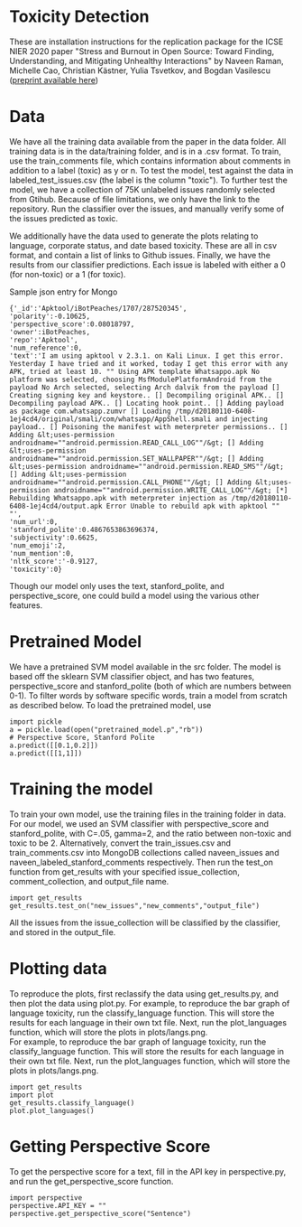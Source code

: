 # Toxicity Detection
These are installation instructions for the replication package for the ICSE NIER 2020 paper 
"Stress and Burnout in Open Source: Toward Finding, Understanding, and Mitigating Unhealthy Interactions" 
by Naveen Raman, Michelle Cao, Christian Kästner, Yulia Tsvetkov, and Bogdan Vasilescu
([preprint available here](toxicity.pdf)) 

# Data 
We have all the training data available from the paper in the data folder. 
All training data is in the data/training folder, and is in a .csv format. 
To train, use the train_comments file, which contains information about comments in addition to a label (toxic) as y or n. 
To test the model, test against the data in labeled_test_issues.csv (the label is the column "toxic"). 
To further test the model, we have a collection of 75K unlabeled issues randomly selected from Gtihub.
Because of file limitations, we only have the link to the repository. 
Run the classifier over the issues, and manually verify some of the issues predicted as toxic. 

We additionally have the data used to generate the plots relating to language, corporate status, and date based toxicity. 
These are all in csv format, and contain a list of links to Github issues. 
Finally, we have the results from our classifier predictions. Each issue is labeled with either a 0 (for non-toxic) or a 1 (for toxic). 

Sample json entry for Mongo 
```
{'_id':'Apktool/iBotPeaches/1707/287520345',
'polarity':-0.10625,
'perspective_score':0.08018797,
'owner':iBotPeaches,
'repo':'Apktool',
'num_reference':0,
'text':'I am using apktool v 2.3.1. on Kali Linux. I get this error. Yesterday I have tried and it worked, today I get this error with any APK, tried at least 10. "" Using APK template Whatsappo.apk No platform was selected, choosing MsfModulePlatformAndroid from the payload No Arch selected, selecting Arch dalvik from the payload [] Creating signing key and keystore.. [] Decompiling original APK.. [] Decompiling payload APK.. [] Locating hook point.. [] Adding payload as package com.whatsapp.zumvr [] Loading /tmp/d20180110-6408-1ej4cd4/original/smali/com/whatsapp/AppShell.smali and injecting payload.. [] Poisoning the manifest with meterpreter permissions.. [] Adding &lt;uses-permission androidname=""android.permission.READ_CALL_LOG""/&gt; [] Adding &lt;uses-permission androidname=""android.permission.SET_WALLPAPER""/&gt; [] Adding &lt;uses-permission androidname=""android.permission.READ_SMS""/&gt; [] Adding &lt;uses-permission androidname=""android.permission.CALL_PHONE""/&gt; [] Adding &lt;uses-permission androidname=""android.permission.WRITE_CALL_LOG""/&gt; [*] Rebuilding Whatsappo.apk with meterpreter injection as /tmp/d20180110-6408-1ej4cd4/output.apk Error Unable to rebuild apk with apktool "" "',
'num_url':0,
'stanford_polite':0.4867653863696374,
'subjectivity':0.6625,
'num_emoji':2,
'num_mention':0,
'nltk_score':'-0.9127,
'toxicity':0}
```

Though our model only uses the text, stanford_polite, and perspective_score, one could build a model using the various other features. 

# Pretrained Model 
We have a pretrained SVM model available in the src folder. 
The model is based off the sklearn SVM classifier object, and has two features, perspective_score and stanford_polite (both of which are numbers between 0-1). 
To filter words by software specific words, train a model from scratch as described below. 
To load the pretrained model, use 
```
import pickle
a = pickle.load(open("pretrained_model.p","rb"))
# Perspective Score, Stanford Polite 
a.predict([[0.1,0.2]])
a.predict([[1,1]])
```

# Training the model 
To train your own model, use the training files in the training folder in data. 
For our model, we used an SVM classifier with perspective_score and stanford_polite, with C=.05, gamma=2, 
and the ratio between non-toxic and toxic to be 2. 
Alternatively, convert the train_issues.csv and train_comments.csv into MongoDB collections called naveen_issues and naveen_labeled_stanford_comments respectively. 
Then run the test_on function from get_results with your specified issue_collection, comment_collection, and output_file name. 

```
import get_results 
get_results.test_on("new_issues","new_comments","output_file")
```
All the issues from the issue_collection will be classified by the classifier, and stored in the output_file.  

# Plotting data
To reproduce the plots, first reclassify the data using get_results.py, and then plot the data using plot.py. 
For example, to reproduce the bar graph of language toxicity, run the classify_language function. 
This will store the results for each language in their own txt file. Next, run the plot_languages function, which will store the plots in plots/langs.png.  
For example, to reproduce the bar graph of language toxicity, run the classify_language function. This will store the results for each language in their own txt file. Next, run the plot_languages function, which will store the plots in plots/langs.png.  
```
import get_results 
import plot 
get_results.classify_language()
plot.plot_languages()
```

# Getting Perspective Score 
To get the perspective score for a text, fill in the API key in perspective.py, and run the get_perspective_score function. 
```
import perspective
perspective.API_KEY = ""
perspective.get_perspective_score("Sentence")
```
 
